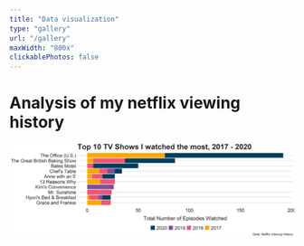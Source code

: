 ```yaml
---
title: "Data visualization"
type: "gallery"
url: "/gallery"
maxWidth: "800x"
clickablePhotos: false
---
```


# Analysis of my netflix viewing history 
![](figures/netflix_ep.png)
